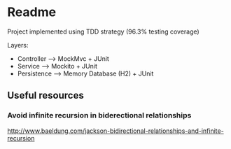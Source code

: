 # Readme
Project implemented using TDD strategy (96.3% testing coverage)

Layers:
* Controller --> MockMvc + JUnit
* Service --> Mockito + JUnit
* Persistence --> Memory Database (H2) + JUnit

## Useful resources
### Avoid infinite recursion in biderectional relationships
http://www.baeldung.com/jackson-bidirectional-relationships-and-infinite-recursion
